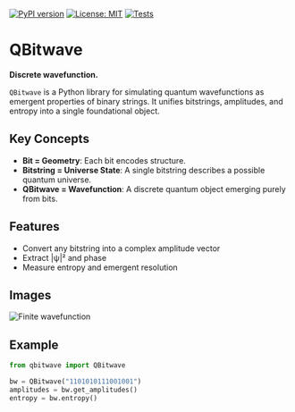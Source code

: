 
[![PyPI version](https://badge.fury.io/py/qbitwave.svg)](https://badge.fury.io/py/qbitwave)
[![License: MIT](https://img.shields.io/badge/License-MIT-blue.svg)](LICENSE)
[![Tests](https://github.com/juhakm/qbitwave/actions/workflows/test.yml/badge.svg)](https://github.com/juhakm/qbitwave/actions)


# QBitwave

**Discrete wavefunction.**

`QBitwave` is a Python library for simulating quantum wavefunctions as emergent properties of binary strings.
It unifies bitstrings, amplitudes, and entropy into a single foundational object.

## Key Concepts

- **Bit = Geometry**: Each bit encodes structure.
- **Bitstring = Universe State**: A single bitstring describes a possible quantum universe.
- **QBitwave = Wavefunction**: A discrete quantum object emerging purely from bits.

## Features

- Convert any bitstring into a complex amplitude vector
- Extract |ψ|² and phase 
- Measure entropy and emergent resolution

## Images
![Finite wavefunction](./images/qbitstr.png "Finite wavefunction")


## Example

```python
from qbitwave import QBitwave

bw = QBitwave("1101010111001001")
amplitudes = bw.get_amplitudes()
entropy = bw.entropy()


